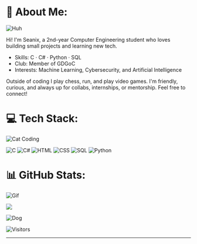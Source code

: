 # 💫 About Me:
![Huh](https://media.giphy.com/media/6uGhT1O4sxpi8/giphy.gif)

Hi! I'm Seanix, a 2nd-year Computer Engineering student who loves building small projects and learning new tech.

- Skills: C · C# · Python · SQL
- Club: Member of GDGoC
- Interests: Machine Learning, Cybersecurity, and Artificial Intelligence

Outside of coding I play chess, run, and play video games. I'm friendly, curious, and always up for collabs, internships, or mentorship.
Feel free to connect!

# 💻 Tech Stack:
![Cat Coding](https://media.giphy.com/media/JIX9t2j0ZTN9S/giphy.gif)

![C](https://img.shields.io/badge/c-%2300599C.svg?style=for-the-badge&logo=c&logoColor=white)
![C#](https://img.shields.io/badge/c%23-%23239120.svg?style=for-the-badge&logo=csharp&logoColor=white)
![HTML](https://img.shields.io/badge/html5-%23E34F26.svg?style=for-the-badge&logo=html5&logoColor=white)
![CSS](https://img.shields.io/badge/css3-%231572B6.svg?style=for-the-badge&logo=css3&logoColor=white)
![SQL](https://img.shields.io/badge/sql-%230074D9.svg?style=for-the-badge&logo=mysql&logoColor=white)
![Python](https://img.shields.io/badge/python-%233776AB.svg?style=for-the-badge&logo=python&logoColor=white)

# 📊 GitHub Stats:
![Gif](https://media1.giphy.com/media/v1.Y2lkPTc5MGI3NjExcXZ0MzhoYWtpMWFxaHh0b2cybzQ5bDRxeTJubjl1aGJjbHZ4ZWg0NSZlcD12MV9pbnRlcm5hbF9naWZfYnlfaWQmY3Q9Zw/cIqvp15nwilyw/giphy.gif)

![](https://nirzak-streak-stats.vercel.app/?user=seanixreal&theme=dark&hide_border=false)<br/>

![Dog](https://media2.giphy.com/media/v1.Y2lkPTc5MGI3NjExanJqbnhtZDNjMWhlYmI2bnRqbnV4cnFjcTBvdTUwa2NsbDNqaXd6byZlcD12MV9pbnRlcm5hbF9naWZfYnlfaWQmY3Q9Zw/1kkxWqT5nvLXupUTwK/giphy.gif)

![Visitors](https://komarev.com/ghpvc/?username=seanixreal)

---

<!-- Proudly created with GPRM ( https://gprm.itsvg.in ) -->